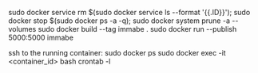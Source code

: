 
sudo docker service rm $(sudo docker service ls --format '{{.ID}}'); sudo docker stop $(sudo docker ps -a -q); sudo docker system prune -a --volumes
sudo docker build --tag immabe .
sudo docker run --publish 5000:5000 immabe


ssh to the running container:
sudo docker ps
sudo docker exec -it <container_id> bash
crontab -l
